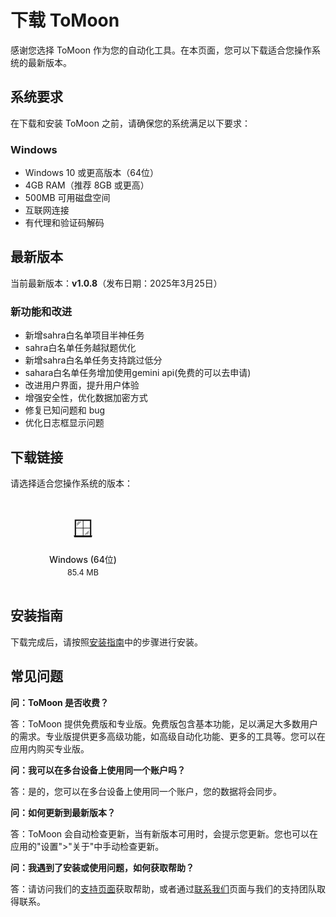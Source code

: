 # 下载 ToMoon

感谢您选择 ToMoon 作为您的自动化工具。在本页面，您可以下载适合您操作系统的最新版本。

## 系统要求

在下载和安装 ToMoon 之前，请确保您的系统满足以下要求：

### Windows
- Windows 10 或更高版本（64位）
- 4GB RAM（推荐 8GB 或更高）
- 500MB 可用磁盘空间
- 互联网连接
- 有代理和验证码解码

<!-- ### macOS
- macOS 10.13 (High Sierra) 或更高版本
- 4GB RAM（推荐 8GB 或更高）
- 500MB 可用磁盘空间
- 互联网连接

### Linux
- Ubuntu 18.04 LTS 或更高版本，或其他主流 Linux 发行版
- 4GB RAM（推荐 8GB 或更高）
- 500MB 可用磁盘空间
- 互联网连接 -->

## 最新版本

当前最新版本：**v1.0.8**（发布日期：2025年3月25日）

### 新功能和改进
- 新增sahra白名单项目半神任务
- sahra白名单任务越狱题优化
- 新增sahra白名单任务支持跳过低分
- sahara白名单任务增加使用gemini api(免费的可以去申请)
- 改进用户界面，提升用户体验
- 增强安全性，优化数据加密方式
- 修复已知问题和 bug
- 优化日志框显示问题

## 下载链接

请选择适合您操作系统的版本：

<div class="download-buttons">
  <a href="https://pub-9704f54480054a10a5ff685cf4bf5f1f.r2.dev/ToMoon-win-1.0.8-x64.exe" class="download-button windows">
    <span class="icon">🪟</span>
    <span class="text">Windows (64位)</span>
    <span class="size">85.4 MB</span>
  </a>
  
  <!-- <a href="https://pub-9704f54480054a10a5ff685cf4bf5f1f.r2.dev/ToMoon-mac-1.1.6.dmg" class="download-button macos">
    <span class="icon">🍎</span>
    <span class="text">macOS (Intel)</span>
    <span class="size">79.2 MB</span>
  </a>
  
  <a href="https://pub-9704f54480054a10a5ff685cf4bf5f1f.r2.dev/ToMoon-mac-1.1.6-arm64.dmg" class="download-button macos">
    <span class="icon">🍎</span>
    <span class="text">macOS (Apple Silicon)</span>
    <span class="size">76.8 MB</span>
  </a>
  
  <a href="https://pub-9704f54480054a10a5ff685cf4bf5f1f.r2.dev/ToMoon-linux-1.1.6.AppImage" class="download-button linux">
    <span class="icon">🐧</span>
    <span class="text">Linux (AppImage)</span>
    <span class="size">82.1 MB</span>
  </a>
  
  <a href="https://pub-9704f54480054a10a5ff685cf4bf5f1f.r2.dev/tomoon_1.1.6_amd64.deb" class="download-button linux">
    <span class="icon">🐧</span>
    <span class="text">Linux (Debian/Ubuntu)</span>
    <span class="size">81.5 MB</span>
  </a> -->
</div>


## 安装指南

下载完成后，请按照[安装指南](/guide/getting-started)中的步骤进行安装。

## 常见问题

**问：ToMoon 是否收费？**

答：ToMoon 提供免费版和专业版。免费版包含基本功能，足以满足大多数用户的需求。专业版提供更多高级功能，如高级自动化功能、更多的工具等。您可以在应用内购买专业版。

**问：我可以在多台设备上使用同一个账户吗？**

答：是的，您可以在多台设备上使用同一个账户，您的数据将会同步。

**问：如何更新到最新版本？**

答：ToMoon 会自动检查更新，当有新版本可用时，会提示您更新。您也可以在应用的"设置">"关于"中手动检查更新。

**问：我遇到了安装或使用问题，如何获取帮助？**

答：请访问我们的[支持页面](/support)获取帮助，或者通过[联系我们](/contact)页面与我们的支持团队取得联系。

<style>
.download-buttons {
  display: flex;
  flex-wrap: wrap;
  gap: 16px;
  margin: 24px 0;
}

.download-button {
  display: flex;
  flex-direction: column;
  align-items: center;
  padding: 16px;
  border-radius: 8px;
  background-color: var(--vp-c-bg-soft);
  text-decoration: none;
  color: var(--vp-c-text-1);
  width: calc(33.33% - 16px);
  min-width: 200px;
  transition: all 0.3s ease;
}

.download-button:hover {
  background-color: var(--vp-c-brand-soft);
  transform: translateY(-2px);
}

.download-button .icon {
  font-size: 32px;
  margin-bottom: 8px;
}

.download-button .text {
  font-weight: 500;
  margin-bottom: 4px;
}

.download-button .size {
  font-size: 0.9em;
  color: var(--vp-c-text-2);
}

@media (max-width: 768px) {
  .download-button {
    width: 100%;
  }
}
</style> 